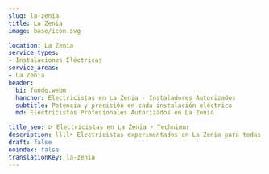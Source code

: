 ```yaml
---
slug: la-zenia
title: La Zenia
image: base/icon.svg

location: La Zenia
service_types:
- Instalaciones Eléctricas
service_areas:
- La Zenia
header:
  bi: fondo.webm
  hanchor: Electricistas en La Zenia - Instaladores Autorizados
  subtitle: Potencia y precisión en cada instalación eléctrica
  md: Electricistas Profesionales Autorizados en La Zenia

title_seo: ᐅ Electricistas en La Zenia ⚡️ Technimur
description: llll➤ Electricistas experimentados en La Zenia para todas tus necesidades eléctricas. Servicio rápido, eficaz y de confianza ✅ ¡Contáctanos!
draft: false
noindex: false
translationKey: la-zenia
---
```

